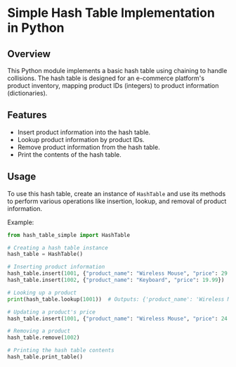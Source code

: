 # Simple Hash Table Implementation in Python

## Overview

This Python module implements a basic hash table using chaining to handle collisions. The hash table is designed for an e-commerce platform's product inventory, mapping product IDs (integers) to product information (dictionaries).

## Features

- Insert product information into the hash table.
- Lookup product information by product IDs.
- Remove product information from the hash table.
- Print the contents of the hash table.

## Usage

To use this hash table, create an instance of `HashTable` and use its methods to perform various operations like insertion, lookup, and removal of product information.

Example:

```python
from hash_table_simple import HashTable

# Creating a hash table instance
hash_table = HashTable()

# Inserting product information
hash_table.insert(1001, {"product_name": "Wireless Mouse", "price": 29.99})
hash_table.insert(1002, {"product_name": "Keyboard", "price": 19.99})

# Looking up a product
print(hash_table.lookup(1001))  # Outputs: {'product_name': 'Wireless Mouse', 'price': 29.99}

# Updating a product's price
hash_table.insert(1001, {"product_name": "Wireless Mouse", "price": 24.99})

# Removing a product
hash_table.remove(1002)

# Printing the hash table contents
hash_table.print_table()
```
